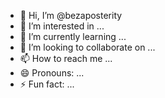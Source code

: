 - 👋 Hi, I’m @bezaposterity
- 👀 I’m interested in ...
- 🌱 I’m currently learning ...
- 💞️ I’m looking to collaborate on ...
- 📫 How to reach me ...
- 😄 Pronouns: ...
- ⚡ Fun fact: ...

<!---
bezaposterity/bezaposterity is a ✨ special ✨ repository because its `README.md` (this file) appears on your GitHub profile.
You can click the Preview link to take a look at your changes.
--->
